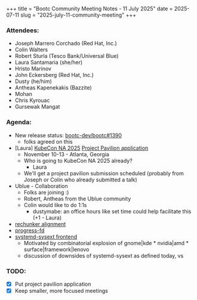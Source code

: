 +++
title = "Bootc Community Meeting Notes - 11 July 2025"
date = 2025-07-11
slug = "2025-july-11-community-meeting"
+++

### Attendees:
- Joseph Marrero Corchado (Red Hat, Inc.)
- Colin Walters
- Robert Sturla (Tesco Bank/Universal Blue)
- Laura Santamaria (she/her)
- Hristo Marinov
- John Eckersberg (Red Hat, Inc.)
- Dusty (he/him)
- Antheas Kapenekakis (Bazzite)
- Mohan
- Chris Kyrouac
- Gursewak Mangat

### Agenda:
- New release status: [bootc-dev/bootc#1390](https://github.com/bootc-dev/bootc/issues/1390)
    - folks agreed on this
- [Laura] [KubeCon NA 2025](https://events.linuxfoundation.org/kubecon-cloudnativecon-north-america/) [Project Pavilion application](https://events.linuxfoundation.org/kubecon-cloudnativecon-north-america/features-add-ons/project-opportunities/#description-of-opportunities)
    - November 10-13 - Atlanta, Georgia
    - Who is going to KubeCon NA 2025 already?
        - Laura
    - We'll get a project pavilion submission scheduled (probably from Joseph or Colin who already submitted a talk)
- Ublue - Collaboration
    - Folks are joining :)
    - Robert, Antheas from the Ublue community
    - Colin would like to do 1:1s
        - dustymabe: an office hours like set time could help facilitate this (+1 - Laura)
- [rechunker alignment](https://github.com/hhd-dev/rechunk)
- [progress-fd](https://github.com/bootc-dev/bootc/issues/1016)
- [systemd-sysext frontend](https://github.com/bootc-dev/bootc/issues/7)
    - Motivated by combinatorial explosion of gnome|kde * nvidia|amd * surface|framework|lenovo
    - discussion of downsides of systemd-sysext as defined today, vs

### TODO:
* [x] Put project pavilion application
* [x] Keep smaller, more focused meetings